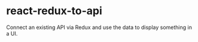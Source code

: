 # react-redux-to-api
Connect an existing API via Redux and use the data to display something in a UI.
